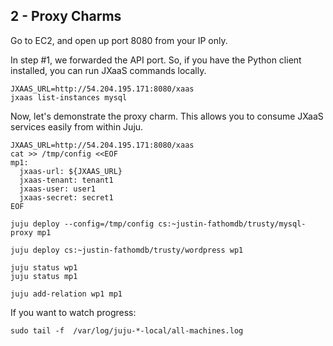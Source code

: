 ## 2 - Proxy Charms

Go to EC2, and open up port 8080 from your IP only.


In step #1, we forwarded the API port.  So, if you have the Python client
installed, you can run JXaaS commands locally.

```
JXAAS_URL=http://54.204.195.171:8080/xaas
jxaas list-instances mysql
```


Now, let's demonstrate the proxy charm.  This allows you to consume JXaaS services easily
from within Juju.
   
```
JXAAS_URL=http://54.204.195.171:8080/xaas
cat >> /tmp/config <<EOF
mp1:
  jxaas-url: ${JXAAS_URL}
  jxaas-tenant: tenant1
  jxaas-user: user1
  jxaas-secret: secret1
EOF

juju deploy --config=/tmp/config cs:~justin-fathomdb/trusty/mysql-proxy mp1

juju deploy cs:~justin-fathomdb/trusty/wordpress wp1

juju status wp1
juju status mp1

juju add-relation wp1 mp1
```

If you want to watch progress:

```
sudo tail -f  /var/log/juju-*-local/all-machines.log 
```